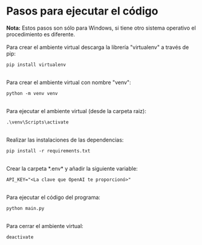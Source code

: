 
# Pasos para ejecutar el código
**Nota:** Estos pasos son sólo para Windows, si tiene otro sistema operativo el procedimiento es diferente.<br>
<br>
Para crear el ambiente virtual descarga la librería "virtualenv" a través de pip:

```
pip install virtualenv 
```

<br>
Para crear el ambiente virtual con nombre "venv":

```
python -m venv venv
```

<br>
Para ejecutar el ambiente virtual (desde la carpeta raiz):

```
.\venv\Scripts\activate
```

<br>
Realizar las instalaciones de las dependencias:

```
pip install -r requirements.txt
```

<br>
Crear la carpeta *.env* y añadir la siguiente variable:

```
API_KEY="<La clave que OpenAI te proporcionó>"
``` 

<br>
Para ejecutar el código del programa:

```
python main.py
``` 

<br>
Para cerrar el ambiente virtual:

```
deactivate
``` 

